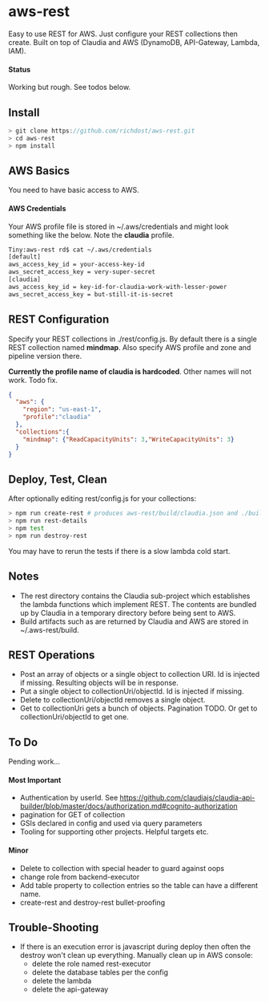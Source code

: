 
# aws-rest
Easy to use REST for AWS.
Just configure your REST collections then create.
Built on top of Claudia and AWS (DynamoDB, API-Gateway, Lambda, IAM).

#### Status
Working but rough. See todos below.

## Install

```javascript
> git clone https://github.com/richdost/aws-rest.git
> cd aws-rest
> npm install
```

## AWS Basics

You need to have basic access to AWS. 

#### AWS Credentials

Your AWS profile file is stored in ~/.aws/credentials and might look something like the below. Note the **claudia** profile.

```bash
Tiny:aws-rest rd$ cat ~/.aws/credentials 
[default]
aws_access_key_id = your-access-key-id
aws_secret_access_key = very-super-secret
[claudia]
aws_access_key_id = key-id-for-claudia-work-with-lesser-power
aws_secret_access_key = but-still-it-is-secret 
```

## REST Configuration
Specify your REST collections in ./rest/config.js. By default there is a single REST collection named **mindmap**.
Also specify AWS profile and zone and pipeline version there.

**Currently the profile name of claudia is hardcoded**. Other names will not work. Todo fix.

```json
{
  "aws": {
    "region": "us-east-1",
    "profile":"claudia"
  },
  "collections":{
    "mindmap": {"ReadCapacityUnits": 3,"WriteCapacityUnits": 3}
  }
}
```

## Deploy, Test, Clean
After optionally editing rest/config.js for your collections:

```bash
> npm run create-rest # produces aws-rest/build/claudia.json and ./build/deploymentDetails.js ?
> npm run rest-details
> npm test
> npm run destroy-rest
```
You may have to rerun the tests if there is a slow lambda cold start.

## Notes
 - The rest directory contains the Claudia sub-project which establishes the lambda functions which implement REST. The contents are bundled up by Claudia in a temporary directory before being sent to AWS.
 - Build artifacts such as are returned by Claudia and AWS are stored in ~/.aws-rest/build.

## REST Operations
 - Post an array of objects or a single object to collection URI. Id is injected if missing. Resulting objects will be in response.
 - Put a single object to collectionUri/objectId. Id is injected if missing.
 - Delete to collectionUri/objectId removes a single object.
 - Get to collectionUri gets a bunch of objects. Pagination TODO. Or get to collectionUri/objectId to get one.

## To Do
Pending work...

#### Most Important
- Authentication by userId. See https://github.com/claudiajs/claudia-api-builder/blob/master/docs/authorization.md#cognito-authorization
- pagination for GET of collection
- GSIs declared in config and used via query parameters
- Tooling for supporting other projects. Helpful targets etc.

#### Minor
- Delete to collection with special header to guard against oops
- change role from backend-executor
- Add table property to collection entries so the table can have a different name.
- create-rest and destroy-rest bullet-proofing

## Trouble-Shooting
- If there is an execution error is javascript during deploy then often the destroy won't clean up everything. Manually clean up in AWS console:
  - delete the role named rest-executor
  - delete the database tables per the config
  - delete the lambda
  - delete the api-gateway
  



